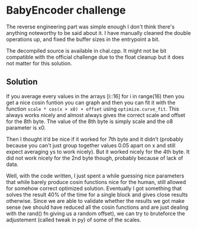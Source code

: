 # BabyEncoder challenge

The reverse engineering part was simple enough I don't think there's anything noteworthy to be said about it. I have manually cleaned the double operations up, and fixed the buffer sizes in the entrypoint a bit.

The decompiled source is available in chal.cpp. It might not be bit compatible with the official challenge due to the float cleanup but it does not matter for this solution.

## Solution

If you average every values in the arrays [i::16] for i in range(16) then you get a nice cosin funtion you can graph and then you can fit it with the function `scale * cos(x + x0) + offset` using `optimize.curve_fit`. This always works nicely and almost always gives the correct scale and offset for the 8th byte. The value of the 8th byte is simply scale and the o8 parameter is x0.

Then I thought it’d be nice if it worked for 7th byte and it didn’t (probably because you can't just group together values 0.05 apart on x and still expect averaging ys to work nicely). But it worked nicely for the 4th byte. It did not work nicely for the 2nd byte though, probably because of lack of data. 

Well, with the code written, I just spent a while guessing nice parameters that while barely produce cosin functions nice for the human, still allowed for somehow correct optimized solution. Eventually I got something that solves the result 40% of the time for a single block and gives close results otherwise. Since we are able to validate whether the results we got make sense (we should have reduced all the cosin functions and are just dealing with the rand() fn giving us a random offset), we can try to bruteforce the adjustement (called tweak in py) of some of the scales.

